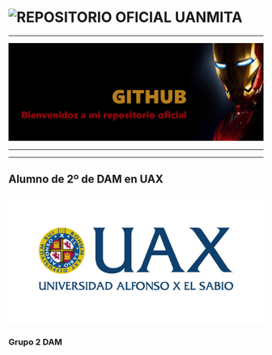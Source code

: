 # ![REPOSITORIO OFICIAL UANMITA](https://fakeimg.pl/800x100/000000/ff0000/?text=REPOSITORIO+OFICIAL+UANMITA&font=impact&font_size=48)
 

***
![Imagen_de_portada](recursos/logo_iron.png)
***
***


## Alumno de 2º de DAM en UAX
![Imagen_de_portada](recursos/logo_uax.jpg)

### Grupo 2 DAM

<!--
**uanmita/uanmita** is a ✨ _special_ ✨ repository because its `README.md` (this file) appears on your GitHub profile.

Here are some ideas to get you started:

- 🔭 I’m currently working on ...
- 🌱 I’m currently learning ...
- 👯 I’m looking to collaborate on ...
- 🤔 I’m looking for help with ...
- 💬 Ask me about ...
- 📫 How to reach me: ...
- 😄 Pronouns: ...
- ⚡ Fun fact: ...
-->
